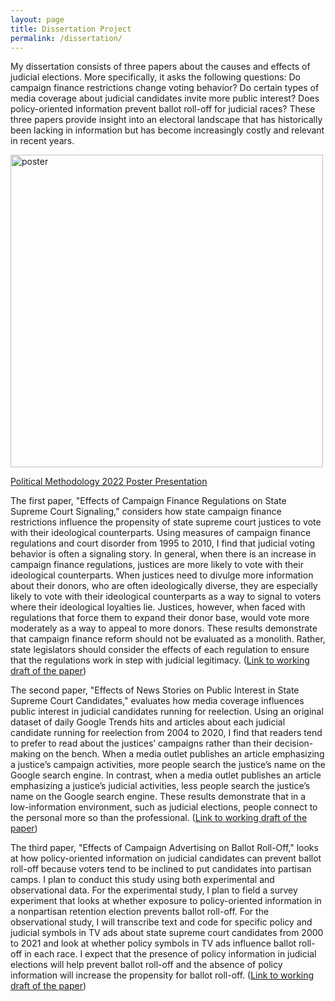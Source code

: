```yaml
---
layout: page
title: Dissertation Project
permalink: /dissertation/
---
```


My dissertation consists of three papers about the causes and effects of judicial elections. More specifically, it asks the following questions: Do campaign finance restrictions change voting behavior? Do certain types of media coverage about judicial candidates invite more public interest? Does policy-oriented information prevent ballot roll-off for judicial races? These three papers provide insight into an electoral landscape that has historically been lacking in information but has become increasingly costly and relevant in recent years.

<img src="https://marcyshieh.github.io/files/MarcyShieh2022PolMethPoster.png" alt="poster" width="500"/>

[Political Methodology 2022 Poster Presentation](https://marcyshieh.github.io/files/MarcyShieh2022PolMethPoster.pdf)

The first paper, "Effects of Campaign Finance Regulations on State Supreme Court Signaling,” considers how state campaign finance restrictions influence the propensity of state supreme court justices to vote with their ideological counterparts. Using measures of campaign finance regulations and court disorder from 1995 to 2010, I find that judicial voting behavior is often a signaling story. In general, when there is an increase in campaign finance regulations, justices are more likely to vote with their ideological counterparts. When justices need to divulge more information about their donors, who are often ideologically diverse, they are especially likely to vote with their ideological counterparts as a way to signal to voters where their ideological loyalties lie. Justices, however, when faced with regulations that force them to expand their donor base, would vote more moderately as a way to appeal to more donors. These results demonstrate that campaign finance reform should not be evaluated as a monolith. Rather, state legislators should consider the effects of each regulation to ensure that the regulations work in step with judicial legitimacy. ([Link to working draft of the paper](https://marcyshieh.github.io/files/shieh_signaling_2022-08-25.pdf))

The second paper, "Effects of News Stories on Public Interest in State Supreme Court Candidates," evaluates how media coverage influences public interest in judicial candidates running for reelection. Using an original dataset of daily Google Trends hits and articles about each judicial candidate running for reelection from 2004 to 2020, I find that readers tend to prefer to read about the justices’ campaigns rather than their decision-making on the bench. When a media outlet publishes an article emphasizing a justice’s campaign activities, more people search the justice’s name on the Google search engine. In contrast, when a media outlet publishes an article emphasizing a justice’s judicial activities, less people search the justice’s name on the Google search engine. These results demonstrate that in a low-information environment, such as judicial elections, people connect to the personal more so than the professional. ([Link to working draft of the paper](https://marcyshieh.github.io/files/shieh_google_trends_2022-08-23.pdf))

The third paper, "Effects of Campaign Advertising on Ballot Roll-Off," looks at how policy-oriented information on judicial candidates can prevent ballot roll-off because voters tend to be inclined to put candidates into partisan camps. I plan to conduct this study using both experimental and observational data. For the experimental study, I plan to field a survey experiment that looks at whether exposure to policy-oriented information in a nonpartisan retention election prevents ballot roll-off.  For the observational study, I will transcribe text and code for specific policy and judicial symbols in TV ads about state supreme court candidates from 2000 to 2021 and look at whether policy symbols in TV ads influence ballot roll-off in each race. I expect that the presence of policy information in judicial elections will help prevent ballot roll-off and the absence of policy information will increase the propensity for ballot roll-off. ([Link to working draft of the paper](https://marcyshieh.github.io/files/shieh_judwowkshp_2022.pdf))
